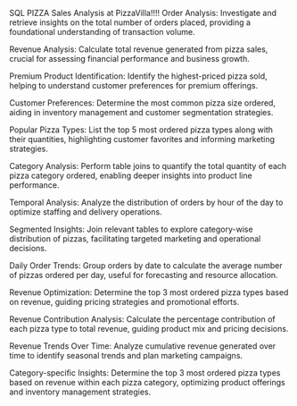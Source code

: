 SQL PIZZA Sales Analysis at PizzaVilla!!!!
Order Analysis:
Investigate and retrieve insights on the total number of orders placed, providing a foundational understanding of transaction volume.

Revenue Analysis:
Calculate total revenue generated from pizza sales, crucial for assessing financial performance and business growth.

Premium Product Identification:
Identify the highest-priced pizza sold, helping to understand customer preferences for premium offerings.

Customer Preferences:
Determine the most common pizza size ordered, aiding in inventory management and customer segmentation strategies.

Popular Pizza Types:
List the top 5 most ordered pizza types along with their quantities, highlighting customer favorites and informing marketing strategies.


Category Analysis:
Perform table joins to quantify the total quantity of each pizza category ordered, enabling deeper insights into product line performance.

Temporal Analysis:
Analyze the distribution of orders by hour of the day to optimize staffing and delivery operations.

Segmented Insights:
Join relevant tables to explore category-wise distribution of pizzas, facilitating targeted marketing and operational decisions.

Daily Order Trends:
Group orders by date to calculate the average number of pizzas ordered per day, useful for forecasting and resource allocation.

Revenue Optimization:
Determine the top 3 most ordered pizza types based on revenue, guiding pricing strategies and promotional efforts.

Revenue Contribution Analysis:
Calculate the percentage contribution of each pizza type to total revenue, guiding product mix and pricing decisions.

Revenue Trends Over Time:
Analyze cumulative revenue generated over time to identify seasonal trends and plan marketing campaigns.

Category-specific Insights:
Determine the top 3 most ordered pizza types based on revenue within each pizza category, optimizing product offerings and inventory management strategies.

